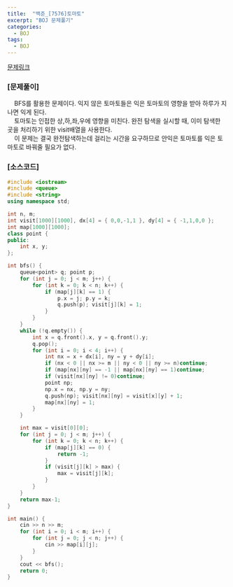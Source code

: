 ```yaml
---
title:  "백준_[7576]토마토"
excerpt: "BOJ 문제풀기"
categories:
  - BOJ
tags:
  - BOJ
---
```

[문제링크](https://www.acmicpc.net/problem/7576)
### [문제풀이]
&nbsp;&nbsp;&nbsp;&nbsp;BFS를 활용한 문제이다. 익지 않은 토마토들은 익은 토마토의 영향을 받아 하루가 지나면 익게 된다.  
&nbsp;&nbsp;&nbsp;&nbsp;토마토는 인접한 상,하,좌,우에 영향을 미친다. 완전 탐색을 실시할 때, 이미 탐색한 곳을 처리하기 위한 visit배열을 사용한다.  
&nbsp;&nbsp;&nbsp;&nbsp;이 문제는 결국 완전탐색하는데 걸리는 시간을 요구하므로 안익은 토마토를 익은 토마토로 바꿔줄 필요가 없다.  
### [소스코드]
~~~cpp
#include <iostream>
#include <queue>
#include <string>
using namespace std;

int n, m;
int visit[1000][1000], dx[4] = { 0,0,-1,1 }, dy[4] = { -1,1,0,0 };
int map[1000][1000];
class point {
public:
	int x, y;
};

int bfs() {
	queue<point> q; point p;
	for (int j = 0; j < m; j++) {
		for (int k = 0; k < n; k++) {
			if (map[j][k] == 1) {
				p.x = j; p.y = k;
				q.push(p); visit[j][k] = 1;
			}
		}
	}
	while (!q.empty()) {
		int x = q.front().x, y = q.front().y;
		q.pop();
		for (int i = 0; i < 4; i++) {
			int nx = x + dx[i], ny = y + dy[i];
			if (nx < 0 || nx >= m || ny < 0 || ny >= n)continue;
			if (map[nx][ny] == -1 || map[nx][ny] == 1)continue;
			if (visit[nx][ny] != 0)continue;
			point np;
			np.x = nx, np.y = ny;
			q.push(np); visit[nx][ny] = visit[x][y] + 1;
			map[nx][ny] = 1;
		}
	}

	int max = visit[0][0];
	for (int j = 0; j < m; j++) {
		for (int k = 0; k < n; k++) {
			if (map[j][k] == 0) {
				return -1;
			}
			if (visit[j][k] > max) {
				max = visit[j][k];
			}
		}
	}
	return max-1;
}

int main() {
	cin >> n >> m;
	for (int i = 0; i < m; i++) {
		for (int j = 0; j < n; j++) {
			cin >> map[i][j];
		}
	}
	cout << bfs();
	return 0;
}
~~~